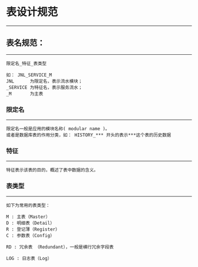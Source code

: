 # 表设计规范
----
## 表名规范：
----
	限定名_特征_表类型

	如： JNL_SERVICE_M
	JNL      为限定名，表示流水模块；
	_SERVICE 为特征名，表示服务流水；
	_M       为主表

### 限定名
----

	限定名一般是应用的模块名称( modular name )。
	或者是数据库表的作用分类，如： HISTORY_*** 开头的表示***这个表的历史数据

### 特征
----
	特征表示该表的目的，概述了表中数据的含义。

### 表类型
----
	如下为常用的表类型：
	
	M : 主表（Master）
	D : 明细表（Detail）
	R : 登记薄（Register）
	C : 参数表（Config）
	
	RD : 冗余表 （Redundant），一般是横行冗余字段表
	
	LOG : 日志表（Log）
	
	
